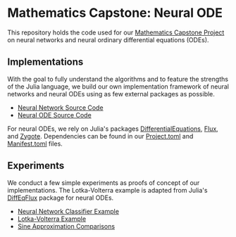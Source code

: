 # Mathematics Capstone: Neural ODE
This repository holds the code used for our [Mathematics Capstone Project](https://scholarworks.arcadia.edu/showcase/2020/comp_sci_math/8/) on neural networks and neural ordinary differential equations (ODEs). 

## Implementations
With the goal to fully understand the algorithms and to feature the strengths of the Julia language, we build our own implementation framework of neural networks and neural ODEs using as few external packages as possible. 

- [Neural Network Source Code](https://github.com/lhnguyen-vn/MathematicsCapstone-NeuralODE/blob/master/NeuralNetwork/NeuralNetwork.jl)
- [Neural ODE Source Code](https://github.com/lhnguyen-vn/MathematicsCapstone-NeuralODE/blob/master/NeuralODE/NeuralODE.jl)

For neural ODEs, we rely on Julia's packages [DifferentialEquations](https://github.com/SciML/DifferentialEquations.jl), [Flux](https://github.com/FluxML/Flux.jl), and [Zygote](https://github.com/FluxML/Zygote.jl). Dependencies can be found in our [Project.toml](https://github.com/lhnguyen-vn/MathematicsCapstone-NeuralODE/blob/master/NeuralODE/Project.toml) and [Manifest.toml](https://github.com/lhnguyen-vn/MathematicsCapstone-NeuralODE/blob/master/NeuralODE/Manifest.toml) files.

## Experiments
We conduct a few simple experiments as proofs of concept of our implementations. The Lotka-Volterra example is adapted from Julia's [DiffEqFlux](https://github.com/SciML/DiffEqFlux.jl) package for neural ODEs.

- [Neural Network Classifier Example](https://github.com/lhnguyen-vn/MathematicsCapstone-NeuralODE/tree/master/NeuralNetwork/Classifier%20Example)
- [Lotka-Volterra Example](https://github.com/lhnguyen-vn/MathematicsCapstone-NeuralODE/tree/master/NeuralODE/Lotka-Volterra%20Example)
- [Sine Approximation Comparisons](https://github.com/lhnguyen-vn/MathematicsCapstone-NeuralODE/tree/master/NeuralODE/Sine%20Approximation%20Example)
